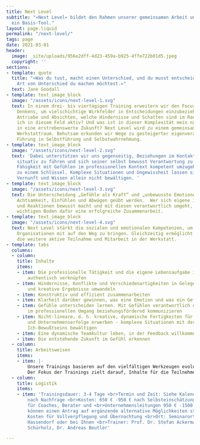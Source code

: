 ```yaml
---
title: Next Level
subtitle: "»Next Level« bildet den Rahmen unserer gemeinsamen Arbeit und ist gleichzeitig
  ein Basis-Tool."
layout: page.liquid
permalink: "/next-level/"
tags: page
date: 2021-03-01
header:
  image: _site/uploads/956e2dff-4d23-459a-b925-4ffe722b01d5.jpeg
  copyright: ''
sections:
- template: quote
  title: "»Was du tust, macht einen Unterschied, und du musst entscheiden, welche
    Art von Unterschied du machen möchtest.«"
  text: Jane Goodall
- template: text_image_block
  image: "/assets/icons/next-level-1.svg"
  text: In einem drei- bis viertägigen Training erweitern wir den Focus lösungsorientierten
    Denkens, um vielschichtige Wirkfelder in Entscheidungen einzubeziehen. Welche
    Antriebe und Absichten, welche Hindernisse und Schatten sind im Raum? Wie bin
    ich in diesem Feld aktiv? Und was ist in dieser Komplexität mein nächster Schritt
    in eine erstrebenswerte Zukunft? Next Level wird zu einem gemeinsam gestalteten
    Werkstattraum. Behutsam erkunden wir Wege zu gesteigerter eigenverantwortlicher
    Führung in Selbstführung und Selbstwahrnehmung.
- template: text_image_block
  image: "/assets/icons/next-level-2.svg"
  text: 'Dabei unterstützen wir uns gegenseitig, Beziehungen im Kontakt zu gestalten,
    situativ zu führen und sich seiner selbst bewusst Verantwortung zu tragen. Die
    Fähigkeit mit Gefühlen im professionellen Kontext kompetent umzugehen wird dabei
    zu einem Schlüssel. Komplexe Situationen und Ungewissheit lassen sich heute mit
    Vernunft und Wissen allein nicht bewältigen. '
- template: text_image_block
  image: "/assets/icons/next-level-3.svg"
  text: Die Unterscheidung „Gefühle als Kraft“ und „unbewusste Emotionen“ will geschult,
    Achtsamkeit, Einfühlen und Abwägen geübt werden.  Wer sich eigene innere Prozesse
    und Reaktionen bewusst macht und mit diesen verantwortlich umgeht, legt auch einen
    wichtigen Boden dafür eine erfolgreiche Zusammenarbeit.
- template: text_image_block
  image: "/assets/icons/next-level-4.svg"
  text: Next Level stärkt die sozialen und emotionalen Kompetenzen, um verantwortlichere
    Organisationen mit auf den Weg zu bringen. Gleichzeitig ermöglicht dieses Training
    die weitere aktive Teilnahme und Mitarbeit in der Werkstatt.
- template: tabs
  columns:
  - column: 
    title: Inhalte
    items:
    - item: Die professionelle Tätigkeit und die eigene Lebensaufgabe integer und
        authentisch verknüpfen
    - item: Hindernisse, Konflikte und Verschiedenartigkeiten in Gelegenheiten, Lösungen
        und kreative Ergebnisse umwandeln
    - item: Konstruktiv und effizient zusammenarbeiten
    - item: Klarheit darüber gewinnen, was eine Emotion und was ein Gefühl ist
    - item: Gefühle unterscheiden lernen. Mit Gefühlen verantwortlich und bewusst
        im professionellen Umgang beziehungsfördernd kommunizieren
    - item: Nicht-lineare, d. h. kreative, dynamische Fertigkeiten für Aufgabenerfüllung
        und Unternehmenserfolge erwerben - komplexe Situationen mit der Kraft des
        Ich-Bewußtseins bewältigen
    - item: Eine dynamische Teamkultur leben, in der Feedback willkommen ist
    - item: Die entstehende Zukunft im Gefühl erkennen
  - column: 
    title: Arbeitsweisen
    items:
    - item: |-
        Unsere Trainings basieren auf den vielfältigen Werkzeugen evolutionärer sozialer Kunst. Dazu gehören die des Possibility Managements, des Presencing Instituts und der Dialogischen Intelligenz. Erfahrenen Raumhaltenden gestalten mit den Teilnehmenden ein kokreatives Lernfeld, wofür sie ihre handlungsorientierten sozialen Techniken sowie ihre persönlichen und sozialkommunikativen Fähigkeiten einbringen.
        Der Fokus der Trainings zielt darauf, Inhalte für die Teilnehmenden erfahrbar und handhabbar zu machen. Entsprechend: 75% dynamischen Übungen und 25% Hintergrund-Kontext. Feedback und Coaching durch Teilnehmende wie Raumhalter sind elementare Bestandteile der Trainings. Wir arbeiten einzeln, paarweise, in Kleingruppen und mit der ganzen Gruppe. Die vielseitigen persönlichen Erfahrungen der Teilnehmenden werden zu einer soliden Basis um neu entdecktes für eine nachhaltige Transformation zu nutzen. Hierzu dienen auch eine Vielzahl von fortführenden Angeboten. (siehe Angebote und Kalender)
  - column: 
    title: Logistik
    items:
    - item: 'Trainingsdauer: 3-4 Tage <br>Termin und Zeit: Siehe Kalender bzw. je
        nach Nachfrage <br>Kosten: 650 € -950 € nach Selbsteinschätzung für Einzelpersonen,
        für Coaches, Berater und <br>Unternehmensleitungen 950 € -1500 €; Geringverdiener
        können einen Antrag auf ergänzende alternative Möglichkeiten stellen. Zuzüglich
        Kosten für Vollverpflegung und Übernachtung <br>Ort: Seminarort wie dem Zürnshof,
        Hassendorf oder bei Ihnen <br>Trainer: Prof. Dr. Stefan Ackermann, Dr. Marietta
        Schürholz, Dr. Andreas Beutler'

---
```

